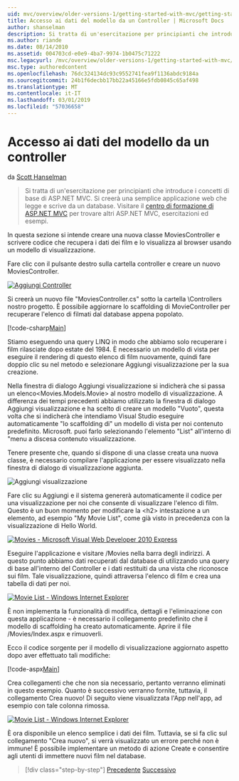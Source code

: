```yaml
---
uid: mvc/overview/older-versions-1/getting-started-with-mvc/getting-started-with-mvc-part5
title: Accesso ai dati del modello da un Controller | Microsoft Docs
author: shanselman
description: Si tratta di un'esercitazione per principianti che introduce i concetti di base di ASP.NET MVC. Creare un'applicazione web semplice che legge e scrive da un database.
ms.author: riande
ms.date: 08/14/2010
ms.assetid: 004703cd-e0e9-4ba7-9974-1b0475c71222
msc.legacyurl: /mvc/overview/older-versions-1/getting-started-with-mvc/getting-started-with-mvc-part5
msc.type: authoredcontent
ms.openlocfilehash: 76dc324134dc93c9552741fea9f1136abdc9184a
ms.sourcegitcommit: 24b1f6decbb17bb22a45166e5fdb0845c65af498
ms.translationtype: MT
ms.contentlocale: it-IT
ms.lasthandoff: 03/01/2019
ms.locfileid: "57036658"
---
```

<a name="accessing-your-models-data-from-a-controller"></a>Accesso ai dati del modello da un controller
====================
da [Scott Hanselman](https://github.com/shanselman)

> Si tratta di un'esercitazione per principianti che introduce i concetti di base di ASP.NET MVC. Si creerà una semplice applicazione web che legge e scrive da un database. Visitare il [centro di formazione di ASP.NET MVC](../../../index.md) per trovare altri ASP.NET MVC, esercitazioni ed esempi.


In questa sezione si intende creare una nuova classe MoviesController e scrivere codice che recupera i dati dei film e lo visualizza al browser usando un modello di visualizzazione.

Fare clic con il pulsante destro sulla cartella controller e creare un nuovo MoviesController.

[![Aggiungi Controller](getting-started-with-mvc-part5/_static/image2.png)](getting-started-with-mvc-part5/_static/image1.png)

Si creerà un nuovo file "MoviesController.cs" sotto la cartella \Controllers nostro progetto. È possibile aggiornare lo scaffolding di MovieController per recuperare l'elenco di filmati dal database appena popolato.

[!code-csharp[Main](getting-started-with-mvc-part5/samples/sample1.cs)]

Stiamo eseguendo una query LINQ in modo che abbiamo solo recuperare i film rilasciate dopo estate del 1984. È necessario un modello di vista per eseguire il rendering di questo elenco di film nuovamente, quindi fare doppio clic su nel metodo e selezionare Aggiungi visualizzazione per la sua creazione.

Nella finestra di dialogo Aggiungi visualizzazione si indicherà che si passa un elenco&lt;Movies.Models.Movie&gt; al nostro modello di visualizzazione. A differenza dei tempi precedenti abbiamo utilizzato la finestra di dialogo Aggiungi visualizzazione e ha scelto di creare un modello "Vuoto", questa volta che si indicherà che intendiamo Visual Studio eseguire automaticamente "lo scaffolding di" un modello di vista per noi contenuto predefinito. Microsoft. puoi farlo selezionando l'elemento "List" all'interno di "menu a discesa contenuto visualizzazione.

Tenere presente che, quando si dispone di una classe creata una nuova classe, è necessario compilare l'applicazione per essere visualizzato nella finestra di dialogo di visualizzazione aggiunta.

![Aggiungi visualizzazione](getting-started-with-mvc-part5/_static/image3.png)

Fare clic su Aggiungi e il sistema genererà automaticamente il codice per una visualizzazione per noi che consente di visualizzare l'elenco di film. Questo è un buon momento per modificare la &lt;h2&gt; intestazione a un elemento, ad esempio "My Movie List", come già visto in precedenza con la visualizzazione di Hello World.

[![Movies - Microsoft Visual Web Developer 2010 Express](getting-started-with-mvc-part5/_static/image5.png)](getting-started-with-mvc-part5/_static/image4.png)

Eseguire l'applicazione e visitare /Movies nella barra degli indirizzi. A questo punto abbiamo dati recuperati dal database di utilizzando una query di base all'interno del Controller e i dati restituiti da una vista che riconosce sui film. Tale visualizzazione, quindi attraversa l'elenco di film e crea una tabella di dati per noi.

[![Movie List - Windows Internet Explorer](getting-started-with-mvc-part5/_static/image7.png)](getting-started-with-mvc-part5/_static/image6.png)

È non implementa la funzionalità di modifica, dettagli e l'eliminazione con questa applicazione - è necessario il collegamento predefinito che il modello di scaffolding ha creato automaticamente. Aprire il file /Movies/Index.aspx e rimuoverli.

Ecco il codice sorgente per il modello di visualizzazione aggiornato aspetto dopo aver effettuato tali modifiche:

[!code-aspx[Main](getting-started-with-mvc-part5/samples/sample2.aspx)]

Crea collegamenti che che non sia necessario, pertanto verranno eliminati in questo esempio. Quanto è successivo verranno fornite, tuttavia, il collegamento Crea nuovo! Di seguito viene visualizzata l'App nell'app, ad esempio con tale colonna rimossa.

[![Movie List - Windows Internet Explorer](getting-started-with-mvc-part5/_static/image9.png)](getting-started-with-mvc-part5/_static/image8.png)

È ora disponibile un elenco semplice i dati dei film. Tuttavia, se si fa clic sul collegamento "Crea nuovo", si verrà visualizzato un errore perché non è immune! È possibile implementare un metodo di azione Create e consentire agli utenti di immettere nuovi film nel database.

> [!div class="step-by-step"]
> [Precedente](getting-started-with-mvc-part4.md)
> [Successivo](getting-started-with-mvc-part6.md)
